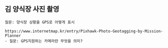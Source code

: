 

## 김 양식장 사진 촬영

```
질문: 양식장 상황을 GPS로 어떻게 표시

https://www.internetmap.kr/entry/Pixhawk-Photo-Geotagging-by-Mission-Planner
- 질문: GPS지원하는 카메라란 무엇을 의미? 

```
